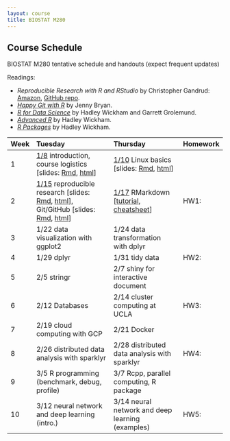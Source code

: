 ```yaml
---
layout: course
title: BIOSTAT M280
---
```


## Course Schedule

BIOSTAT M280 tentative schedule and handouts (expect frequent updates)

Readings:  
* _Reproducible Research with R and RStudio_ by Christopher Gandrud: [Amazon](https://www.amazon.com/Reproducible-Research-Studio-Second-Chapman/dp/1498715370/ref=dp_ob_title_bk), [GitHub repo](https://github.com/christophergandrud/Rep-Res-Book).  
* [_Happy Git with R_](http://happygitwithr.com) by Jenny Bryan.  
* [_R for Data Science_](http://r4ds.had.co.nz) by Hadley Wickham and Garrett Grolemund.  
* [_Advanced R_](http://adv-r.had.co.nz) by Hadley Wickham.  
* [_R Packages_](http://r-pkgs.had.co.nz) by Hadley Wickham.


| Week | Tuesday | Thursday | Homework |
|:-----------|:-----------|:------------|:------------|
| 1 | [1/8](http://hua-zhou.github.io/teaching/biostatm280-2019winter/biostatm280winter2019/2019/01/08/week1-day1.html) introduction, course logistics \[slides: [Rmd](http://raw.githubusercontent.com/Hua-Zhou/Hua-Zhou.github.io/master/teaching/biostatm280-2019winter/slides/01-intro/intro.Rmd), [html](./slides/01-intro/intro.html)\] | [1/10](http://hua-zhou.github.io/teaching/biostatm280-2019winter/biostatm280winter2019/2019/01/10/week1-day2.html) Linux basics \[slides: [Rmd](http://raw.githubusercontent.com/Hua-Zhou/Hua-Zhou.github.io/master/teaching/biostatm280-2019winter/slides/02-linux/linux.Rmd), [html](./slides/02-linux/linux.html)\] |  
| 2 | [1/15](http://hua-zhou.github.io/teaching/biostatm280-2019winter/biostatm280winter2019/2019/01/15/week2-day1.html) reproducible research \[slides: [Rmd](http://raw.githubusercontent.com/Hua-Zhou/Hua-Zhou.github.io/master/teaching/biostatm280-2019winter/slides/03-repres/repres.Rmd), [html](./slides/03-repres/repres.html)\], Git/GitHub \[slides: [Rmd](http://raw.githubusercontent.com/Hua-Zhou/Hua-Zhou.github.io/master/teaching/biostatm280-2019winter/slides/04-git/git.Rmd), [html](./slides/04-git/git.html)\] | [1/17]((http://hua-zhou.github.io/teaching/biostatm280-2019winter/biostatm280winter2019/2019/01/17/week2-day2.html)) RMarkdown \[[tutorial](http://rmarkdown.rstudio.com/lesson-1.html), [cheatsheet](https://www.rstudio.com/wp-content/uploads/2016/03/rmarkdown-cheatsheet-2.0.pdf)\] | HW1: |    
| 3 | 1/22 data visualization with ggplot2 | 1/24 data transformation with dplyr|  
| 4 | 1/29 dplyr | 1/31 tidy data | HW2: |     
| 5 | 2/5 stringr | 2/7 shiny for interactive document |  
| 6 | 2/12 Databases | 2/14 cluster computing at UCLA | HW3: |    
| 7 | 2/19 cloud computing with GCP | 2/21 Docker |  
| 8 | 2/26 distributed data analysis with sparklyr | 2/28 distributed data analysis with sparklyr | HW4: |    
| 9 | 3/5 R programming (benchmark, debug, profile) | 3/7 Rcpp, parallel computing, R package |  
| 10 | 3/12 neural network and deep learning (intro.) | 3/14 neural network and deep learning (examples) | HW5: |  
